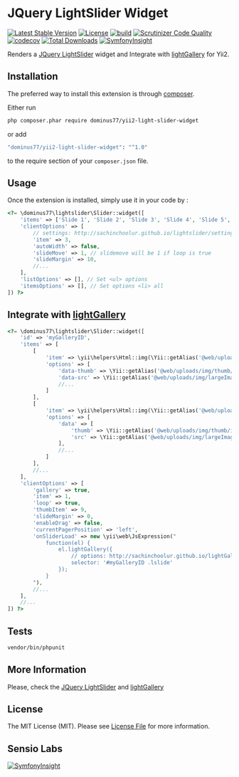 # JQuery LightSlider Widget

[![Latest Stable Version](https://poser.pugx.org/dominus77/yii2-light-slider-widget/v/stable)](https://packagist.org/packages/dominus77/yii2-light-slider-widget)
[![License](https://poser.pugx.org/dominus77/yii2-light-slider-widget/license)](https://packagist.org/packages/dominus77/yii2-light-slider-widget)
[![build](https://github.com/Dominus77/yii2-light-slider-widget/workflows/build/badge.svg)](https://github.com/Dominus77/yii2-light-slider-widget/actions?query=workflow%3Abuild)
[![Scrutinizer Code Quality](https://scrutinizer-ci.com/g/Dominus77/yii2-light-slider-widget/badges/quality-score.png?b=master)](https://scrutinizer-ci.com/g/Dominus77/yii2-light-slider-widget/?branch=master)
[![codecov](https://codecov.io/gh/Dominus77/yii2-light-slider-widget/branch/master/graph/badge.svg?token=1F4iI3jrio)](https://codecov.io/gh/Dominus77/yii2-light-slider-widget)
[![Total Downloads](https://poser.pugx.org/dominus77/yii2-light-slider-widget/downloads)](https://packagist.org/packages/dominus77/yii2-light-slider-widget)
[![SymfonyInsight](https://insight.symfony.com/projects/8af85dad-6fae-40d2-8260-9c72ee0875a7/mini.svg)](https://insight.symfony.com/projects/8af85dad-6fae-40d2-8260-9c72ee0875a7)

Renders a [JQuery LightSlider](http://sachinchoolur.github.io/lightslider/) widget and Integrate
with [lightGallery](http://sachinchoolur.github.io/lightGallery/) for Yii2.

## Installation

The preferred way to install this extension is through [composer](http://getcomposer.org/download/).

Either run

```bash
php composer.phar require dominus77/yii2-light-slider-widget
```

or add

```bash
"dominus77/yii2-light-slider-widget": "^1.0"
```

to the require section of your `composer.json` file.

## Usage

Once the extension is installed, simply use it in your code by  :

```php
<?= \dominus77\lightslider\Slider::widget([
    'items' => ['Slide 1', 'Slide 2', 'Slide 3', 'Slide 4', 'Slide 5', 'Slide 6', 'Slide 7'],
    'clientOptions' => [
        // settings: http://sachinchoolur.github.io/lightslider/settings.html
        'item' => 3,
        'autoWidth' => false,
        'slideMove' => 1, // slidemove will be 1 if loop is true
        'slideMargin' => 10,
        //...        
    ],
    'listOptions' => [], // Set <ul> options
    'itemsOptions' => [], // Set options <li> all
]) ?>
```

## Integrate with [lightGallery](http://sachinchoolur.github.io/lightGallery/)

```php
<?= \dominus77\lightslider\Slider::widget([
    'id' => 'myGalleryID',
    'items' => [
        [
            'item' => \yii\helpers\Html::img(\Yii::getAlias('@web/uploads/img/image1.jpg')),
            'options' => [
                'data-thumb' => \Yii::getAlias('@web/uploads/img/thumb/image1.jpg'),
                'data-src' => \Yii::getAlias('@web/uploads/img/largeImage1.jpg'),
                //...
            ]
        ],
        [
            'item' => \yii\helpers\Html::img(\Yii::getAlias('@web/uploads/img/image2.jpg')),
            'options' => [
                'data' => [
                    'thumb' => \Yii::getAlias('@web/uploads/img/thumb/image2.jpg'),
                    'src' => \Yii::getAlias('@web/uploads/img/largeImage2.jpg'),
                ],
                //...
            ]
        ],
        //...
    ],
    'clientOptions' => [            
        'gallery' => true,
        'item' => 1,
        'loop' => true,
        'thumbItem' => 9,
        'slideMargin' => 0,
        'enableDrag' => false,
        'currentPagerPosition' => 'left',
        'onSliderLoad' => new \yii\web\JsExpression("
            function(el) {
                el.lightGallery({
                    // options: http://sachinchoolur.github.io/lightGallery/docs/api.html
                    selector: '#myGalleryID .lslide'
                });
            }
        "),
        //...        
    ],
    //...
]) ?>
```

## Tests

```bash
vendor/bin/phpunit
```

## More Information

Please, check the [JQuery LightSlider](http://sachinchoolur.github.io/lightslider/) and
[lightGallery](http://sachinchoolur.github.io/lightGallery/docs/api.html)

## License

The MIT License (MIT). Please
see [License File](https://github.com/Dominus77/yii2-light-slider-widget/blob/master/LICENSE.md) for more information.

## Sensio Labs

[![SymfonyInsight](https://insight.symfony.com/projects/8af85dad-6fae-40d2-8260-9c72ee0875a7/big.svg)](https://insight.symfony.com/projects/8af85dad-6fae-40d2-8260-9c72ee0875a7)
